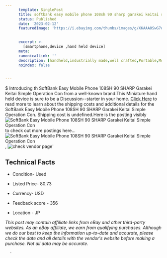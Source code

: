 ```yaml
---
      template: SinglePost
      title: softbank easy mobile phone 108sh 90 sharp garakei keitai simple operation con
      status: Published
      date: '2023-02-12'
      featuredImage: 'https://i.ebayimg.com/thumbs/images/g/XKAAAOSwG7dj6I8F/s-l225.jpg'
       

      excerpt: >-
        [smartphone,device ,hand held device]
      meta:
      canonicalLink: ''
      description: [handheld,industrially made,well crafted,Portable,Mobile,Compact,Convenient,Lightweight,Maneuverable,Man-portable,Miniature,Carriable,Hand-held,Light,Holdable,Transportable,Mobile device,Pocket-sized,On-the-go,Wireless,Cordless,Compact size,Convenient size, smartphone,device ,hand held device]
      noindex: false
      

---
```

$
      Introducing th SoftBank Easy Mobile Phone 108SH 90 SHARP Garakei Keitai Simple Operation Con from a well-known brand.This Miniature hand held device is sure to be a Discussion--starter in your home. [Click Here](https://www.ebay.com/itm/304802341988?hash=item46f7a2a464%3Ag%3AXKAAAOSwG7dj6I8F&mkevt=1&mkcid=1&mkrid=711-53200-19255-0&campid=%253CePNCampaignId%253E&customid=%253CreferenceId%253E&toolid=10049) to read more to learn about the shipping costs and additional details for the SoftBank Easy Mobile Phone 108SH 90 SHARP Garakei Keitai Simple Operation Con. Shipping cost is undefined.Here is the posting visibly ![SoftBank Easy Mobile Phone 108SH 90 SHARP Garakei Keitai Simple Operation Con](https://i.ebayimg.com/thumbs/images/g/XKAAAOSwG7dj6I8F/s-l225.jpg) to check out more postings here... ![SoftBank Easy Mobile Phone 108SH 90 SHARP Garakei Keitai Simple Operation Con](https://i.ebayimg.com/images/g/XKAAAOSwG7dj6I8F/s-l1200.jpg), ![check vendor page](https://origin-galleryplus.ebayimg.com/ws/web/304802341988_2_0_1/225x225.jpg,https://origin-galleryplus.ebayimg.com/ws/web/304802341988_3_0_1/225x225.jpg,https://origin-galleryplus.ebayimg.com/ws/web/304802341988_4_0_1/225x225.jpg,https://origin-galleryplus.ebayimg.com/ws/web/304802341988_5_0_1/225x225.jpg,https://origin-galleryplus.ebayimg.com/ws/web/304802341988_6_0_1/225x225.jpg,https://origin-galleryplus.ebayimg.com/ws/web/304802341988_7_0_1/225x225.jpg,https://origin-galleryplus.ebayimg.com/ws/web/304802341988_8_0_1/225x225.jpg)'

      

 ## Technical Facts 



     
      

 - Condition- Used 


      

 - Listed Price- 80.73 


      

 - Currency- USD 


      

 - Feedback score - 356 


      

 - Location - JP 


      
      

 *_This post may contain affiliate links from eBay and other third-party websites. As an eBay affiliate, we earn from qualifying purchases. Although we do our best to keep the information up-to-date and accurate, please check the date and all details with the vendor's website before making a purchase. Not all data may be accurate._*




      -
